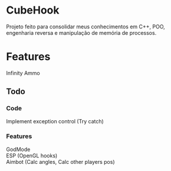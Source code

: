 # CubeHook

Projeto feito para consolidar meus conhecimentos em C++, POO, engenharia reversa e manipulação de memória de processos.

# Features

Infinity Ammo

## Todo

### Code
Implement exception control (Try catch)


### Features

GodMode  
ESP (OpenGL hooks)  
Aimbot (Calc angles, Calc other players pos)  

# 
